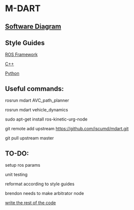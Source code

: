 # M-DART

[Software Diagram](https://www.draw.io/?state=%7B"ids":%5B"1baedZCdRMubKkNbw4RqnQqFeQgDtPncD"%5D,"action":"open","userId":"112644069261546685875"%7D "Magnus Software Diagram")
-

Style Guides
-
[ROS Framework](http://wiki.ros.org/StyleGuide)

[C++](http://wiki.ros.org/CppStyleGuide)

[Python](http://wiki.ros.org/PyStyleGuide)

Useful commands:
-
rosrun mdart AVC_path_planner

rosrun mdart vehicle_dynamics

sudo apt-get install ros-kinetic-urg-node

git remote add upstream https://github.com/iscumd/mdart.git

git pull upstream master

TO-DO:
-
setup ros params

unit testing

reformat according to style guides

brendon needs to make arbitrator node

[write the rest of the code](https://www.reddit.com/r/restofthefuckingowl/)

